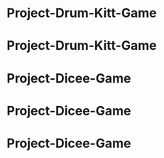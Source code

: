 # Project-Drum-Kitt-Game
# Project-Drum-Kitt-Game
# Project-Dicee-Game
# Project-Dicee-Game
# Project-Dicee-Game
